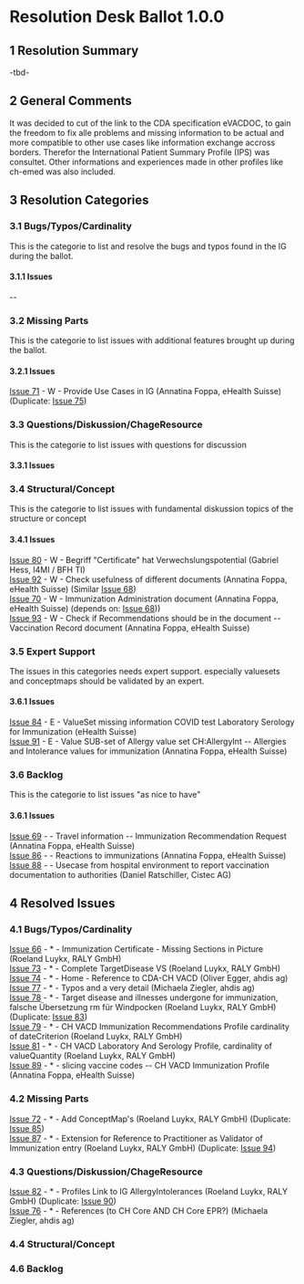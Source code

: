 # Resolution Desk Ballot 1.0.0

## 1 Resolution Summary
-tbd-

## 2 General Comments
It was decided to cut of the link to the CDA specification eVACDOC, to gain the freedom to fix alle problems and missing information to be actual and more compatible to other use cases like information exchange accross borders.
Therefor the International Patient Summary Profile (IPS) was consultet.
Other informations and experiences made in other profiles like ch-emed was also included.

## 3 Resolution Categories

### 3.1 Bugs/Typos/Cardinality
This is the categorie to list and resolve the bugs and typos found in the IG during the ballot.
#### 3.1.1 Issues
--

### 3.2 Missing Parts
This is the categorie to list issues with additional features brought up during the ballot.
#### 3.2.1 Issues
[Issue 71](https://github.com/ehealthsuisse/ch-vacd/issues/71) - W - Provide Use Cases in IG (Annatina Foppa, eHealth Suisse) (Duplicate: [Issue 75](https://github.com/ehealthsuisse/ch-vacd/issues/75))<br>


### 3.3 Questions/Diskussion/ChageResource
This is the categorie to list issues with questions for discussion
#### 3.3.1 Issues



### 3.4 Structural/Concept
This is the categorie to list issues with fundamental diskussion topics of the structure or concept
#### 3.4.1 Issues
[Issue 80](https://github.com/ehealthsuisse/ch-vacd/issues/80) - W - Begriff "Certificate" hat Verwechslungspotential (Gabriel Hess, I4MI / BFH TI)<br>
[Issue 92](https://github.com/ehealthsuisse/ch-vacd/issues/92) - W - Check usefulness of different documents (Annatina Foppa, eHealth Suisse) (Similar [Issue 68](https://github.com/ehealthsuisse/ch-vacd/issues/68))<br>
[Issue 70](https://github.com/ehealthsuisse/ch-vacd/issues/70) - W - Immunization Administration document (Annatina Foppa, eHealth Suisse) (depends on: [Issue 68](https://github.com/ehealthsuisse/ch-vacd/issues/68)))<br>
[Issue 93](https://github.com/ehealthsuisse/ch-vacd/issues/93) - W - Check if Recommendations should be in the document -- Vaccination Record document (Annatina Foppa, eHealth Suisse)


### 3.5 Expert Support
The issues in this categories needs expert support. especially valuesets and conceptmaps should be validated by an expert.
#### 3.6.1 Issues
[Issue 84](https://github.com/ehealthsuisse/ch-vacd/issues/84) - E - ValueSet missing information COVID test Laboratory Serology for Immunization (eHealth Suisse)<br>
[Issue 91](https://github.com/ehealthsuisse/ch-vacd/issues/91) - E - Value SUB-set of Allergy value set CH:AllergyInt -- Allergies and Intolerance values for immunization (Annatina Foppa, eHealth Suisse)<br>


### 3.6 Backlog
This is the categorie to list issues "as nice to have"
#### 3.6.1 Issues
[Issue 69](https://github.com/ehealthsuisse/ch-vacd/issues/69) -  - Travel information -- Immunization Recommendation Request (Annatina Foppa, eHealth Suisse)<br>
[Issue 86](https://github.com/ehealthsuisse/ch-vacd/issues/86) -  - Reactions to immunizations (Annatina Foppa, eHealth Suisse) <br>
[Issue 88](https://github.com/ehealthsuisse/ch-vacd/issues/88) -  - Usecase from hospital environment to report vaccination documentation to authorities (Daniel Ratschiller, Cistec AG)<br>


## 4 Resolved Issues
### 4.1 Bugs/Typos/Cardinality
[Issue 66](https://github.com/ehealthsuisse/ch-vacd/issues/66) - * - Immunization Certificate - Missing Sections in Picture (Roeland Luykx, RALY GmbH)<br>
[Issue 73](https://github.com/ehealthsuisse/ch-vacd/issues/73) - * - Complete TargetDisease VS (Roeland Luykx, RALY GmbH)<br>
[Issue 74](https://github.com/ehealthsuisse/ch-vacd/issues/74) - * - Home - Reference to CDA-CH VACD (Oliver Egger, ahdis ag)<br>
[Issue 77](https://github.com/ehealthsuisse/ch-vacd/issues/77) - * - Typos and a very detail (Michaela Ziegler, ahdis ag)<br>
[Issue 78](https://github.com/ehealthsuisse/ch-vacd/issues/78) - * - Target disease and illnesses undergone for immunization, falsche Übersetzung rm für Windpocken (Roeland Luykx, RALY GmbH) (Duplicate: [Issue 83](https://github.com/ehealthsuisse/ch-vacd/issues/83))<br>
[Issue 79](https://github.com/ehealthsuisse/ch-vacd/issues/79) - * - CH VACD Immunization Recommendations Profile cardinality of dateCriterion (Roeland Luykx, RALY GmbH)<br>
[Issue 81](https://github.com/ehealthsuisse/ch-vacd/issues/81) - * - CH VACD Laboratory And Serology Profile, cardinality of valueQuantity  (Roeland Luykx, RALY GmbH)<br>
[Issue 89](https://github.com/ehealthsuisse/ch-vacd/issues/89) - * - slicing vaccine codes -- CH VACD Immunization Profile (Annatina Foppa, eHealth Suisse)<br>

### 4.2 Missing Parts
[Issue 72](https://github.com/ehealthsuisse/ch-vacd/issues/72) - * - Add ConceptMap's (Roeland Luykx, RALY GmbH) (Duplicate: [Issue 85](https://github.com/ehealthsuisse/ch-vacd/issues/85))<br>
[Issue 87](https://github.com/ehealthsuisse/ch-vacd/issues/87) - * - Extension for Reference to Practitioner as Validator of Immunization entry (Roeland Luykx, RALY GmbH) (Duplicate: [Issue 94](https://github.com/ehealthsuisse/ch-vacd/issues/94))<br>

### 4.3 Questions/Diskussion/ChageResource
[Issue 82](https://github.com/ehealthsuisse/ch-vacd/issues/82) - * - Profiles Link to IG AllergyIntolerances (Roeland Luykx, RALY GmbH) (Duplicate: [Issue 90](https://github.com/ehealthsuisse/ch-vacd/issues/90))<br>
[Issue 76](https://github.com/ehealthsuisse/ch-vacd/issues/76) - * - References (to CH Core AND CH Core EPR?) (Michaela Ziegler, ahdis ag)<br>

### 4.4 Structural/Concept


### 4.6 Backlog
